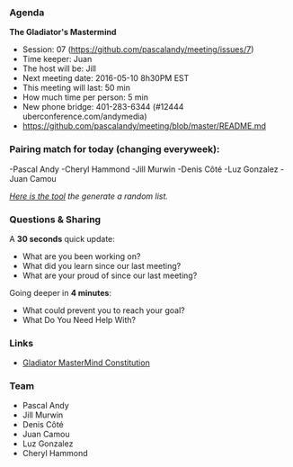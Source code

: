 ### Agenda

**The Gladiator's Mastermind** 
- Session: 07 (https://github.com/pascalandy/meeting/issues/7)
- Time keeper: Juan
- The host will be: Jill	
- Next meeting date: 2016-05-10 8h30PM EST
- This meeting will last: 50 min
- How much time per person: 5 min
- New phone bridge: 401-283-6344 (#12444 uberconference.com/andymedia)
- https://github.com/pascalandy/meeting/blob/master/README.md

### Pairing match for today (changing everyweek):

-Pascal Andy
-Cheryl Hammond
-Jill Murwin
-Denis Côté
-Luz Gonzalez
-Juan Camou
  
*[Here is the tool](https://github.com/pascalandy/meeting/blob/master/Gladiator-MasterMind-Constitution.md#randomizelistcom) the generate a random list.*

### Questions & Sharing

A **30 seconds** quick update:

- What are you been working on?
- What did you learn since our last meeting?
- What are your proud of since our last meeting?

Going deeper in **4 minutes**:
	
- What could prevent you to reach your goal?
- What Do You Need Help With?

### Links
- [Gladiator MasterMind Constitution](https://github.com/pascalandy/meeting/blob/master/Gladiator-MasterMind-Constitution.md)

### Team

- Pascal Andy
- Jill Murwin
- Denis Côté
- Juan Camou
- Luz Gonzalez
- Cheryl Hammond
